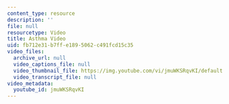 ```yaml
---
content_type: resource
description: ''
file: null
resourcetype: Video
title: Asthma Video
uid: fb712e31-b7ff-e189-5062-c491fcd15c35
video_files:
  archive_url: null
  video_captions_file: null
  video_thumbnail_file: https://img.youtube.com/vi/jmuWKSRqvKI/default.jpg
  video_transcript_file: null
video_metadata:
  youtube_id: jmuWKSRqvKI
---
```


